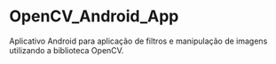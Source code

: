 # OpenCV_Android_App
Aplicativo Android para aplicação de filtros e manipulação de imagens utilizando a biblioteca OpenCV.
